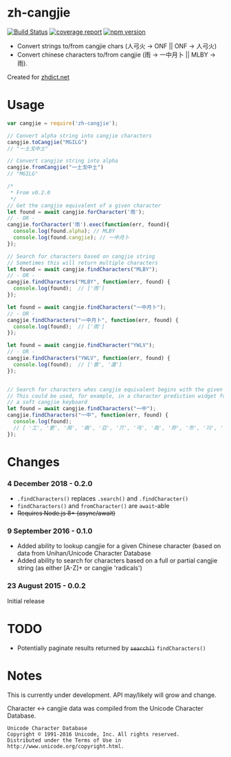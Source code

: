 # zh-cangjie
[![Build Status](https://travis-ci.org/texh/zh-cangjie.svg?branch=master)](https://travis-ci.org/texh/zh-cangjie)
[![coverage report](https://git.carrotlabs.net/zhdict/zh-cangjie/badges/master/coverage.svg)](http://zhdict.pages.carrotlabs.net/zh-cangjie/coverage/)
[![npm version](https://badge.fury.io/js/zh-cangjie.svg)](https://www.npmjs.com/package/zh-cangjie)

- Convert strings to/from cangjie chars (人弓火 -> ONF || ONF -> 人弓火)
- Convert chinese characters to/from cangjie (雨 -> 一中月卜 || MLBY -> 雨).

Created for [zhdict.net](https://zhdict.net)

# Usage
````javascript
var cangjie = require('zh-cangjie');

// Convert alpha string into cangjie characters
cangjie.toCangjie("MGILG")
// "一土戈中土"

// Convert cangjie string into alpha
cangjie.fromCangjie("一土戈中土")
// "MGILG"

/*
 * From v0.2.0
 */
// Get the cangjie equivalent of a given character
let found = await cangjie.forCharacter('雨');
// - OR -
cangjie.forCharacter('雨').exec(function(err, found){
  console.log(found.alpha); // MLBY
  console.log(found.cangjie); // 一中月卜
});

// Search for characters based on cangjie string
// Sometimes this will return multiple characters
let found = await cangjie.findCharacters("MLBY");
// - OR -
cangjie.findCharacters("MLBY", function(err, found) {
  console.log(found);  // ['雨']
});

let found = await cangjie.findCharacters("一中月卜");
// - OR -
cangjie.findCharacters("一中月卜", function(err, found) {
  console.log(found);  // ['雨']
});

let found = await cangjie.findCharacter("YWLV");
// - OR -
cangjie.findCharacters("YWLV", function(err, found) {
  console.log(found);  // ['褱', '還']
});


// Search for characters whos cangjie equivalent begins with the given string
// This could be used, for example, in a character prediction widget for
// a soft cangjie keyboard
let found = await cangjie.findCharacters("一中");
cangjie.findCharacters("一中", function(err, found) {
  console.log(found);
  // [ '工', '更', '雨', '兩', '亞', '丌', '丏', '両', '丣', '帀', '㓚', '㧭', '厞', '覀' ]
});
````

# Changes
### 4 December 2018 - 0.2.0
  - `.findCharacters()` replaces `.search()` and `.findCharacter()`
  - `findCharacters()` and `fromCharacter()` are `await`-able
  - ~~Requires Node.js 8+ (async/await)~~
### 9 September 2016 - 0.1.0
  - Added ability to lookup cangjie for a given Chinese character (based on data from Unihan/Unicode Character Database
  - Added ability to search for characters based on a full or partial cangjie string (as either [A-Z]+ or cangjie 'radicals')

### 23 August 2015 - 0.0.2
Initial release

# TODO
  - Potentially paginate results returned by ~~`search()`~~ `findCharacters()`


# Notes
This is currently under development. API may/likely will grow and change.

Character <-> cangjie data was compiled from the Unicode Character Database.
````
Unicode Character Database
Copyright © 1991-2016 Unicode, Inc. All rights reserved.
Distributed under the Terms of Use in http://www.unicode.org/copyright.html.
````
